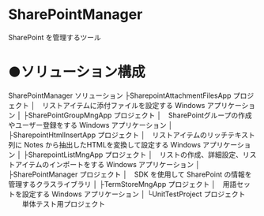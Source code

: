 # SharePointManager
SharePoint を管理するツール

# ●ソリューション構成
SharePointManager ソリューション
├SharepointAttachmentFilesApp プロジェクト
│　リストアイテムに添付ファイルを設定する Windows アプリケーション
│
├SharePointGroupMngApp プロジェクト
│　SharePointグループの作成やユーザー登録をする Windows アプリケーション
│
├SharepointHtmlInsertApp プロジェクト
│　リストアイテムのリッチテキスト列に Notes から抽出したHTMLを変換して設定する Windows アプリケーション
│
├SharepointListMngApp プロジェクト
│　リストの作成、詳細設定、リストアイテムのインポートをする Windows アプリケーション
│
├SharePointManager プロジェクト
│　SDK を使用して SharePoint の情報を管理するクラスライブラリ
│
├TermStoreMngApp プロジェクト
│　用語セットを設定する Windows アプリケーション
│
└UnitTestProject プロジェクト
　　単体テスト用プロジェクト
